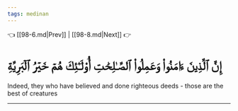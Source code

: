 ```yaml
---
tags: medinan
---
```


👈 [[98-6.md|Prev]] | [[98-8.md|Next]] 👉

# إِنَّ ٱلَّذِينَ ءَامَنُواْ وَعَمِلُواْ ٱلصَّـٰلِحَٰتِ أُوْلَـٰٓئِكَ هُمۡ خَيۡرُ ٱلۡبَرِيَّةِ

Indeed, they who have believed and done righteous deeds - those are the best of creatures

---

